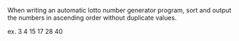 When writing an automatic lotto number generator program, sort and output the numbers in ascending order without duplicate values.

ex.
3 4 15 17 28 40
